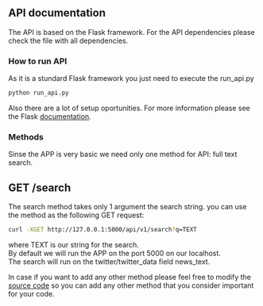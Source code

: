 ## API documentation

The API is based on the Flask framework. For the API dependencies please check the file with all dependencies.

### How to run API

As it is a stundard Flask framework you just need to execute the run_api.py

```bash
python run_api.py
```
Also there are a lot of setup oportunities. For more information please see the Flask [documentation](http://flask.pocoo.org/docs/0.12/).

### Methods

Sinse the APP is very basic we need only one method for API: full text search.

## GET /search

The search method takes only 1 argument the search string.
you can use the method as the following GET request:
```bash
curl -XGET http://127.0.0.1:5000/api/v1/search?q=TEXT
```
where TEXT is our string for the search.  
By default we will run the APP on the port 5000 on our localhost.  
The search will run on the twitter/twitter_data field news_text.

In case if you want to add any other method please feel free to modify the [source code](https://github.com/kurbakov/project_a/blob/master/api/scr/__init__.py) so you can add any other method that you consider important for your code.

